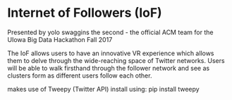 # Internet of Followers (IoF)

Presented by yolo swaggins the second - the official ACM team for the UIowa Big Data Hackathon Fall 2017

The IoF allows users to have an innovative VR experience which allows them to delve through the wide-reaching space of Twitter networks. Users will be able to walk firsthand through the follower network and see as clusters form as different users follow each other.

makes use of Tweepy (Twitter API)
install using: pip install tweepy
